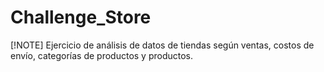 # Challenge_Store
[!NOTE]
Ejercicio de análisis de datos de tiendas según ventas, costos de envío, categorías de productos y productos.
